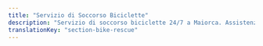 ```yaml
---
title: "Servizio di Soccorso Biciclette"
description: "Servizio di soccorso biciclette 24/7 a Maiorca. Assistenza professionale per guasti meccanici, incidenti ed emergenze in tutta l'isola."
translationKey: "section-bike-rescue"
---
```

